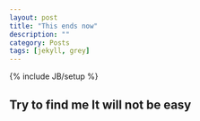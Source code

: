 ```yaml
---
layout: post
title: "This ends now"
description: ""
category: Posts
tags: [jekyll, grey]
---
```

{% include JB/setup %}

## Try to find me It will not be easy

